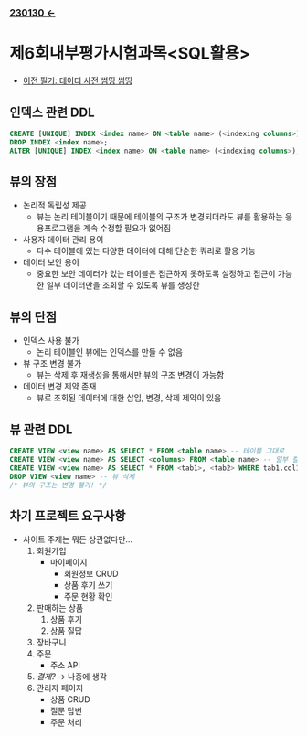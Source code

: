 ﻿#
### [230130 ←](/230130-_Spring/230130/)

# 제6회내부평가시험과목<SQL활용>

- [이전 필기: 데이터 사전 썸띵 썸띵](/221205-230127_JSP/230113/)

## 인덱스 관련 DDL

```sql
CREATE [UNIQUE] INDEX <index name> ON <table name> (<indexing columns>);
DROP INDEX <index name>;
ALTER [UNIQUE] INDEX <index name> ON <table name> (<indexing columns>);
```

## 뷰의 장점

- 논리적 독립성 제공
    - 뷰는 논리 테이블이기 때문에 테이블의 구조가 변경되더라도 뷰를 활용하는 응용프로그램을 계속 수정할 필요가 없어짐
- 사용자 데이터 관리 용이
    - 다수 테이블에 있는 다양한 데이터에 대해 단순한 쿼리로 활용 가능
- 데이터 보안 용이
    - 중요한 보안 데이터가 있는 테이블은 접근하지 못하도록 설정하고 접근이 가능한 일부 데이터만을 조회할 수 있도록 뷰를 생성한

## 뷰의 단점

- 인덱스 사용 불가
    - 논리 테이블인 뷰에는 인덱스를 만들 수 없음
- 뷰 구조 변경 불가
    - 뷰는 삭제 후 재생성을 통해서만 뷰의 구조 변경이 가능함
- 데이터 변경 제약 존재
    - 뷰로 조회된 데이터에 대한 삽입, 변경, 삭제 제약이 있음

## 뷰 관련 DDL

```sql
CREATE VIEW <view name> AS SELECT * FROM <table name> -- 테이블 그대로
CREATE VIEW <view name> AS SELECT <columns> FROM <table name> -- 일부 컬럼만
CREATE VIEW <view name> AS SELECT * FROM <tab1>, <tab2> WHERE tab1.col1 = tab2.col2; -- 조인 결과(아마도 ANSI 조인 가능)
DROP VIEW <view name> -- 뷰 삭제
/* 뷰의 구조는 변경 불가! */
```

## 차기 프로젝트 요구사항

- 사이트 주제는 뭐든 상관없다만...
    1. 회원가입
        - 마이페이지
            - 회원정보 CRUD
            - 상품 후기 쓰기
            - 주문 현황 확인
    1. 판매하는 상품
        1. 상품 후기
        1. 상품 질답
    1. 장바구니
    1. 주문
        - 주소 API
    1. _결제?_ → 나중에 생각
    1. 관리자 페이지
        - 상품 CRUD
        - 질문 답변
        - 주문 처리